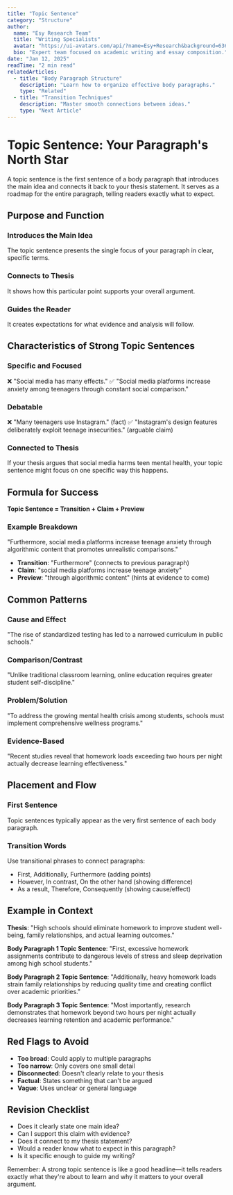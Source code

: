 ```yaml
---
title: "Topic Sentence"
category: "Structure"
author:
  name: "Esy Research Team"
  title: "Writing Specialists"
  avatar: "https://ui-avatars.com/api/?name=Esy+Research&background=6366f1&color=fff"
  bio: "Expert team focused on academic writing and essay composition."
date: "Jan 12, 2025"
readTime: "2 min read"
relatedArticles:
  - title: "Body Paragraph Structure"
    description: "Learn how to organize effective body paragraphs."
    type: "Related"
  - title: "Transition Techniques"
    description: "Master smooth connections between ideas."
    type: "Next Article"
---
```


# Topic Sentence: Your Paragraph's North Star

A topic sentence is the first sentence of a body paragraph that introduces the main idea and connects it back to your thesis statement. It serves as a roadmap for the entire paragraph, telling readers exactly what to expect.

## Purpose and Function

### Introduces the Main Idea
The topic sentence presents the single focus of your paragraph in clear, specific terms.

### Connects to Thesis
It shows how this particular point supports your overall argument.

### Guides the Reader
It creates expectations for what evidence and analysis will follow.

## Characteristics of Strong Topic Sentences

### Specific and Focused
❌ "Social media has many effects."
✅ "Social media platforms increase anxiety among teenagers through constant social comparison."

### Debatable
❌ "Many teenagers use Instagram." (fact)
✅ "Instagram's design features deliberately exploit teenage insecurities." (arguable claim)

### Connected to Thesis
If your thesis argues that social media harms teen mental health, your topic sentence might focus on one specific way this happens.

## Formula for Success

**Topic Sentence = Transition + Claim + Preview**

### Example Breakdown
"Furthermore, social media platforms increase teenage anxiety through algorithmic content that promotes unrealistic comparisons."

- **Transition**: "Furthermore" (connects to previous paragraph)
- **Claim**: "social media platforms increase teenage anxiety"
- **Preview**: "through algorithmic content" (hints at evidence to come)

## Common Patterns

### Cause and Effect
"The rise of standardized testing has led to a narrowed curriculum in public schools."

### Comparison/Contrast
"Unlike traditional classroom learning, online education requires greater student self-discipline."

### Problem/Solution
"To address the growing mental health crisis among students, schools must implement comprehensive wellness programs."

### Evidence-Based
"Recent studies reveal that homework loads exceeding two hours per night actually decrease learning effectiveness."

## Placement and Flow

### First Sentence
Topic sentences typically appear as the very first sentence of each body paragraph.

### Transition Words
Use transitional phrases to connect paragraphs:
- First, Additionally, Furthermore (adding points)
- However, In contrast, On the other hand (showing difference)
- As a result, Therefore, Consequently (showing cause/effect)

## Example in Context

**Thesis**: "High schools should eliminate homework to improve student well-being, family relationships, and actual learning outcomes."

**Body Paragraph 1 Topic Sentence**: "First, excessive homework assignments contribute to dangerous levels of stress and sleep deprivation among high school students."

**Body Paragraph 2 Topic Sentence**: "Additionally, heavy homework loads strain family relationships by reducing quality time and creating conflict over academic priorities."

**Body Paragraph 3 Topic Sentence**: "Most importantly, research demonstrates that homework beyond two hours per night actually decreases learning retention and academic performance."

## Red Flags to Avoid

- **Too broad**: Could apply to multiple paragraphs
- **Too narrow**: Only covers one small detail
- **Disconnected**: Doesn't clearly relate to your thesis
- **Factual**: States something that can't be argued
- **Vague**: Uses unclear or general language

## Revision Checklist

- Does it clearly state one main idea?
- Can I support this claim with evidence?
- Does it connect to my thesis statement?
- Would a reader know what to expect in this paragraph?
- Is it specific enough to guide my writing?

Remember: A strong topic sentence is like a good headline—it tells readers exactly what they're about to learn and why it matters to your overall argument. 